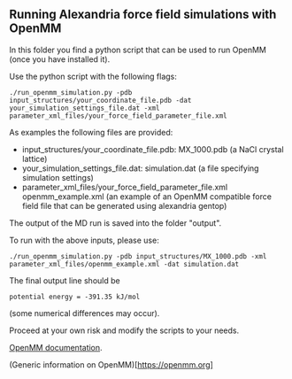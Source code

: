 Running Alexandria force field simulations with OpenMM
------------------------------------------------------
In this folder you find a python script that can be used to run OpenMM
(once you have installed it). 

Use the python script with the following flags:

```
./run_openmm_simulation.py -pdb input_structures/your_coordinate_file.pdb -dat your_simulation_settings_file.dat -xml parameter_xml_files/your_force_field_parameter_file.xml 
```

As examples the following files are provided:
+ input_structures/your_coordinate_file.pdb: MX_1000.pdb (a NaCl crystal lattice)
+ your_simulation_settings_file.dat: simulation.dat (a file specifying simulation settings)
+ parameter_xml_files/your_force_field_parameter_file.xml  openmm_example.xml (an example of an OpenMM compatible force field file that can be generated using alexandria gentop)

The output of the MD run is saved into the folder "output".

To run with the above inputs, please use:
```
./run_openmm_simulation.py -pdb input_structures/MX_1000.pdb -xml parameter_xml_files/openmm_example.xml -dat simulation.dat
```
The final output line should be
```
potential energy = -391.35 kJ/mol
```
(some numerical differences may occur).

Proceed at your own risk and modify the scripts to your needs.

[OpenMM documentation](http://docs.openmm.org/development/userguide/).

(Generic information on OpenMM)[https://openmm.org]



